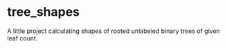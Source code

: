 # tree_shapes
A little project calculating shapes of rooted unlabeled binary trees of given leaf count.
